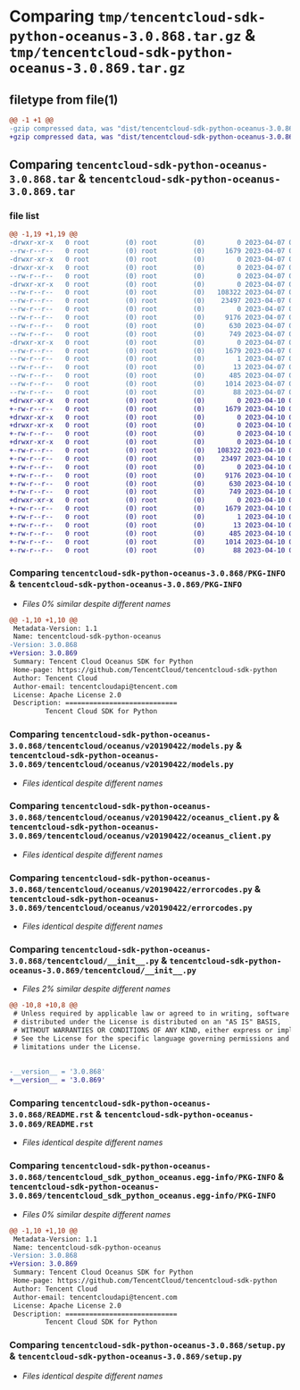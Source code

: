 # Comparing `tmp/tencentcloud-sdk-python-oceanus-3.0.868.tar.gz` & `tmp/tencentcloud-sdk-python-oceanus-3.0.869.tar.gz`

## filetype from file(1)

```diff
@@ -1 +1 @@
-gzip compressed data, was "dist/tencentcloud-sdk-python-oceanus-3.0.868.tar", last modified: Fri Apr  7 00:46:44 2023, max compression
+gzip compressed data, was "dist/tencentcloud-sdk-python-oceanus-3.0.869.tar", last modified: Mon Apr 10 03:10:38 2023, max compression
```

## Comparing `tencentcloud-sdk-python-oceanus-3.0.868.tar` & `tencentcloud-sdk-python-oceanus-3.0.869.tar`

### file list

```diff
@@ -1,19 +1,19 @@
-drwxr-xr-x   0 root         (0) root         (0)        0 2023-04-07 00:46:44.000000 tencentcloud-sdk-python-oceanus-3.0.868/
--rw-r--r--   0 root         (0) root         (0)     1679 2023-04-07 00:46:44.000000 tencentcloud-sdk-python-oceanus-3.0.868/PKG-INFO
-drwxr-xr-x   0 root         (0) root         (0)        0 2023-04-07 00:46:44.000000 tencentcloud-sdk-python-oceanus-3.0.868/tencentcloud/
-drwxr-xr-x   0 root         (0) root         (0)        0 2023-04-07 00:46:44.000000 tencentcloud-sdk-python-oceanus-3.0.868/tencentcloud/oceanus/
--rw-r--r--   0 root         (0) root         (0)        0 2023-04-07 00:46:44.000000 tencentcloud-sdk-python-oceanus-3.0.868/tencentcloud/oceanus/__init__.py
-drwxr-xr-x   0 root         (0) root         (0)        0 2023-04-07 00:46:44.000000 tencentcloud-sdk-python-oceanus-3.0.868/tencentcloud/oceanus/v20190422/
--rw-r--r--   0 root         (0) root         (0)   108322 2023-04-07 00:46:44.000000 tencentcloud-sdk-python-oceanus-3.0.868/tencentcloud/oceanus/v20190422/models.py
--rw-r--r--   0 root         (0) root         (0)    23497 2023-04-07 00:46:44.000000 tencentcloud-sdk-python-oceanus-3.0.868/tencentcloud/oceanus/v20190422/oceanus_client.py
--rw-r--r--   0 root         (0) root         (0)        0 2023-04-07 00:46:44.000000 tencentcloud-sdk-python-oceanus-3.0.868/tencentcloud/oceanus/v20190422/__init__.py
--rw-r--r--   0 root         (0) root         (0)     9176 2023-04-07 00:46:44.000000 tencentcloud-sdk-python-oceanus-3.0.868/tencentcloud/oceanus/v20190422/errorcodes.py
--rw-r--r--   0 root         (0) root         (0)      630 2023-04-07 00:46:44.000000 tencentcloud-sdk-python-oceanus-3.0.868/tencentcloud/__init__.py
--rw-r--r--   0 root         (0) root         (0)      749 2023-04-07 00:46:44.000000 tencentcloud-sdk-python-oceanus-3.0.868/README.rst
-drwxr-xr-x   0 root         (0) root         (0)        0 2023-04-07 00:46:44.000000 tencentcloud-sdk-python-oceanus-3.0.868/tencentcloud_sdk_python_oceanus.egg-info/
--rw-r--r--   0 root         (0) root         (0)     1679 2023-04-07 00:46:44.000000 tencentcloud-sdk-python-oceanus-3.0.868/tencentcloud_sdk_python_oceanus.egg-info/PKG-INFO
--rw-r--r--   0 root         (0) root         (0)        1 2023-04-07 00:46:44.000000 tencentcloud-sdk-python-oceanus-3.0.868/tencentcloud_sdk_python_oceanus.egg-info/dependency_links.txt
--rw-r--r--   0 root         (0) root         (0)       13 2023-04-07 00:46:44.000000 tencentcloud-sdk-python-oceanus-3.0.868/tencentcloud_sdk_python_oceanus.egg-info/top_level.txt
--rw-r--r--   0 root         (0) root         (0)      485 2023-04-07 00:46:44.000000 tencentcloud-sdk-python-oceanus-3.0.868/tencentcloud_sdk_python_oceanus.egg-info/SOURCES.txt
--rw-r--r--   0 root         (0) root         (0)     1014 2023-04-07 00:46:44.000000 tencentcloud-sdk-python-oceanus-3.0.868/setup.py
--rw-r--r--   0 root         (0) root         (0)       88 2023-04-07 00:46:44.000000 tencentcloud-sdk-python-oceanus-3.0.868/setup.cfg
+drwxr-xr-x   0 root         (0) root         (0)        0 2023-04-10 03:10:38.000000 tencentcloud-sdk-python-oceanus-3.0.869/
+-rw-r--r--   0 root         (0) root         (0)     1679 2023-04-10 03:10:38.000000 tencentcloud-sdk-python-oceanus-3.0.869/PKG-INFO
+drwxr-xr-x   0 root         (0) root         (0)        0 2023-04-10 03:10:38.000000 tencentcloud-sdk-python-oceanus-3.0.869/tencentcloud/
+drwxr-xr-x   0 root         (0) root         (0)        0 2023-04-10 03:10:38.000000 tencentcloud-sdk-python-oceanus-3.0.869/tencentcloud/oceanus/
+-rw-r--r--   0 root         (0) root         (0)        0 2023-04-10 03:10:38.000000 tencentcloud-sdk-python-oceanus-3.0.869/tencentcloud/oceanus/__init__.py
+drwxr-xr-x   0 root         (0) root         (0)        0 2023-04-10 03:10:38.000000 tencentcloud-sdk-python-oceanus-3.0.869/tencentcloud/oceanus/v20190422/
+-rw-r--r--   0 root         (0) root         (0)   108322 2023-04-10 03:10:38.000000 tencentcloud-sdk-python-oceanus-3.0.869/tencentcloud/oceanus/v20190422/models.py
+-rw-r--r--   0 root         (0) root         (0)    23497 2023-04-10 03:10:38.000000 tencentcloud-sdk-python-oceanus-3.0.869/tencentcloud/oceanus/v20190422/oceanus_client.py
+-rw-r--r--   0 root         (0) root         (0)        0 2023-04-10 03:10:38.000000 tencentcloud-sdk-python-oceanus-3.0.869/tencentcloud/oceanus/v20190422/__init__.py
+-rw-r--r--   0 root         (0) root         (0)     9176 2023-04-10 03:10:38.000000 tencentcloud-sdk-python-oceanus-3.0.869/tencentcloud/oceanus/v20190422/errorcodes.py
+-rw-r--r--   0 root         (0) root         (0)      630 2023-04-10 03:10:38.000000 tencentcloud-sdk-python-oceanus-3.0.869/tencentcloud/__init__.py
+-rw-r--r--   0 root         (0) root         (0)      749 2023-04-10 03:10:38.000000 tencentcloud-sdk-python-oceanus-3.0.869/README.rst
+drwxr-xr-x   0 root         (0) root         (0)        0 2023-04-10 03:10:38.000000 tencentcloud-sdk-python-oceanus-3.0.869/tencentcloud_sdk_python_oceanus.egg-info/
+-rw-r--r--   0 root         (0) root         (0)     1679 2023-04-10 03:10:38.000000 tencentcloud-sdk-python-oceanus-3.0.869/tencentcloud_sdk_python_oceanus.egg-info/PKG-INFO
+-rw-r--r--   0 root         (0) root         (0)        1 2023-04-10 03:10:38.000000 tencentcloud-sdk-python-oceanus-3.0.869/tencentcloud_sdk_python_oceanus.egg-info/dependency_links.txt
+-rw-r--r--   0 root         (0) root         (0)       13 2023-04-10 03:10:38.000000 tencentcloud-sdk-python-oceanus-3.0.869/tencentcloud_sdk_python_oceanus.egg-info/top_level.txt
+-rw-r--r--   0 root         (0) root         (0)      485 2023-04-10 03:10:38.000000 tencentcloud-sdk-python-oceanus-3.0.869/tencentcloud_sdk_python_oceanus.egg-info/SOURCES.txt
+-rw-r--r--   0 root         (0) root         (0)     1014 2023-04-10 03:10:38.000000 tencentcloud-sdk-python-oceanus-3.0.869/setup.py
+-rw-r--r--   0 root         (0) root         (0)       88 2023-04-10 03:10:38.000000 tencentcloud-sdk-python-oceanus-3.0.869/setup.cfg
```

### Comparing `tencentcloud-sdk-python-oceanus-3.0.868/PKG-INFO` & `tencentcloud-sdk-python-oceanus-3.0.869/PKG-INFO`

 * *Files 0% similar despite different names*

```diff
@@ -1,10 +1,10 @@
 Metadata-Version: 1.1
 Name: tencentcloud-sdk-python-oceanus
-Version: 3.0.868
+Version: 3.0.869
 Summary: Tencent Cloud Oceanus SDK for Python
 Home-page: https://github.com/TencentCloud/tencentcloud-sdk-python
 Author: Tencent Cloud
 Author-email: tencentcloudapi@tencent.com
 License: Apache License 2.0
 Description: ============================
         Tencent Cloud SDK for Python
```

### Comparing `tencentcloud-sdk-python-oceanus-3.0.868/tencentcloud/oceanus/v20190422/models.py` & `tencentcloud-sdk-python-oceanus-3.0.869/tencentcloud/oceanus/v20190422/models.py`

 * *Files identical despite different names*

### Comparing `tencentcloud-sdk-python-oceanus-3.0.868/tencentcloud/oceanus/v20190422/oceanus_client.py` & `tencentcloud-sdk-python-oceanus-3.0.869/tencentcloud/oceanus/v20190422/oceanus_client.py`

 * *Files identical despite different names*

### Comparing `tencentcloud-sdk-python-oceanus-3.0.868/tencentcloud/oceanus/v20190422/errorcodes.py` & `tencentcloud-sdk-python-oceanus-3.0.869/tencentcloud/oceanus/v20190422/errorcodes.py`

 * *Files identical despite different names*

### Comparing `tencentcloud-sdk-python-oceanus-3.0.868/tencentcloud/__init__.py` & `tencentcloud-sdk-python-oceanus-3.0.869/tencentcloud/__init__.py`

 * *Files 2% similar despite different names*

```diff
@@ -10,8 +10,8 @@
 # Unless required by applicable law or agreed to in writing, software
 # distributed under the License is distributed on an "AS IS" BASIS,
 # WITHOUT WARRANTIES OR CONDITIONS OF ANY KIND, either express or implied.
 # See the License for the specific language governing permissions and
 # limitations under the License.
 
 
-__version__ = '3.0.868'
+__version__ = '3.0.869'
```

### Comparing `tencentcloud-sdk-python-oceanus-3.0.868/README.rst` & `tencentcloud-sdk-python-oceanus-3.0.869/README.rst`

 * *Files identical despite different names*

### Comparing `tencentcloud-sdk-python-oceanus-3.0.868/tencentcloud_sdk_python_oceanus.egg-info/PKG-INFO` & `tencentcloud-sdk-python-oceanus-3.0.869/tencentcloud_sdk_python_oceanus.egg-info/PKG-INFO`

 * *Files 0% similar despite different names*

```diff
@@ -1,10 +1,10 @@
 Metadata-Version: 1.1
 Name: tencentcloud-sdk-python-oceanus
-Version: 3.0.868
+Version: 3.0.869
 Summary: Tencent Cloud Oceanus SDK for Python
 Home-page: https://github.com/TencentCloud/tencentcloud-sdk-python
 Author: Tencent Cloud
 Author-email: tencentcloudapi@tencent.com
 License: Apache License 2.0
 Description: ============================
         Tencent Cloud SDK for Python
```

### Comparing `tencentcloud-sdk-python-oceanus-3.0.868/setup.py` & `tencentcloud-sdk-python-oceanus-3.0.869/setup.py`

 * *Files identical despite different names*

